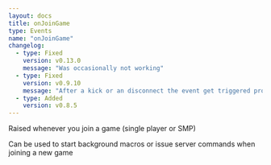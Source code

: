 ```yaml
---
layout: docs
title: onJoinGame
type: Events
name: "onJoinGame"
changelog:
  - type: Fixed
    version: v0.13.0
    message: "Was occasionally not working"
  - type: Fixed
    version: v0.9.10
    message: "After a kick or an disconnect the event get triggered properly now"
  - type: Added
    version: v0.8.5
---
```

Raised whenever you join a game (single player or SMP)

Can be used to start background macros or issue server commands when joining a new game
